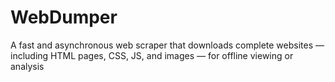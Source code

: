 # WebDumper
A fast and asynchronous web scraper that downloads complete websites — including HTML pages, CSS, JS, and images — for offline viewing or analysis
